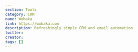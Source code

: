 ```yaml
---
section: Tools
category: CRM
name: Wobaka
link: https://wobaka.com
description: Refreshingly simple CRM and email automation
twitter:
creator:
tags: []
---
```

